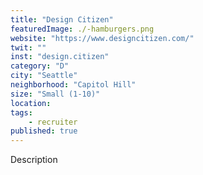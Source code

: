 ```yaml
---
title: "Design Citizen"
featuredImage: ./-hamburgers.png
website: "https://www.designcitizen.com/"
twit: ""
inst: "design.citizen"
category: "D"
city: "Seattle"
neighborhood: "Capitol Hill"
size: "Small (1-10)"
location: 
tags:
    - recruiter
published: true
---
```


Description

